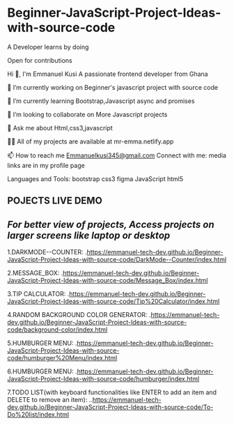 # Beginner-JavaScript-Project-Ideas-with-source-code
A Developer learns by doing

Open for contributions

Hi 👋, I'm Emmanuel Kusi
A passionate frontend developer from Ghana

🔭 I’m currently working on Beginner's javascript project with source code

🌱 I’m currently learning Bootstrap,Javascript async and promises

👯 I’m looking to collaborate on More Javascript projects

💬 Ask me about Html,css3,javascript

👨‍💻 All of my projects are available at mr-emma.netlify.app

📫 How to reach me Emmanuelkusi345@gmail.com
Connect with me: media links are in my profile page


Languages and Tools:
bootstrap
css3
figma
JavaScript
html5


   POJECTS LIVE DEMO
-------------------------------
*For better view of projects, Access projects on larger screens like laptop or desktop* 
----

1.DARKMODE--COUNTER:
   .https://emmanuel-tech-dev.github.io/Beginner-JavaScript-Project-Ideas-with-source-code/DarkMode--Counter/index.html

2.MESSAGE_BOX:
  .https://emmanuel-tech-dev.github.io/Beginner-JavaScript-Project-Ideas-with-source-code/Message_Box/index.html

3.TIP CALCULATOR:
   .https://emmanuel-tech-dev.github.io/Beginner-JavaScript-Project-Ideas-with-source-code/Tip%20Calculator/index.html


4.RANDOM BACKGROUND COLOR GENERATOR:
  .https://emmanuel-tech-dev.github.io/Beginner-JavaScript-Project-Ideas-with-source-code/background-color/index.html

5.HUMBURGER MENU:
  .https://emmanuel-tech-dev.github.io/Beginner-JavaScript-Project-Ideas-with-source-code/humburger%20Menu/index.html

6.HUMBURGER MENU:
  .https://emmanuel-tech-dev.github.io/Beginner-JavaScript-Project-Ideas-with-source-code/humburger/index.html

7.TODO LIST(with keyboard functionalities like ENTER to add an item and DELETE to remove an item):
  ..https://emmanuel-tech-dev.github.io/Beginner-JavaScript-Project-Ideas-with-source-code/To-Do%20list/index.html
